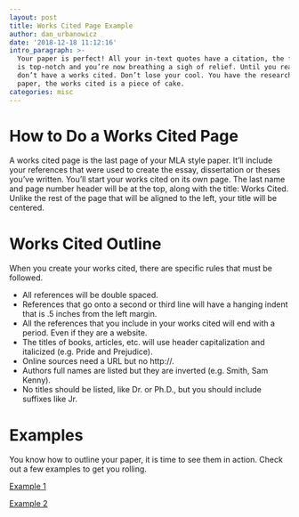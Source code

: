 ```yaml
---
layout: post
title: Works Cited Page Example
author: dan_urbanowicz
date: '2018-12-18 11:12:16'
intro_paragraph: >-
  Your paper is perfect! All your in-text quotes have a citation, the formatting
  is top-notch and you’re now breathing a sigh of relief. Until you realize you
  don’t have a works cited. Don’t lose your cool. You have the research and the
  paper, the works cited is a piece of cake.
categories: misc
---
```

# How to Do a Works Cited Page

A works cited page is the last page of your MLA style paper. It’ll include your references that were used to create the essay, dissertation or theses you’ve written. You’ll start your works cited on its own page. The last name and page number header will be at the top, along with the title: Works Cited. Unlike the rest of the page that will be aligned to the left, your title will be centered.

# Works Cited Outline

When you create your works cited, there are specific rules that must be followed.

* All references will be double spaced.
* References that go onto a second or third line will have a hanging indent that is .5 inches from the left margin.
* All the references that you include in your works cited will end with a period. Even if they are a website.
* The titles of books, articles, etc. will use header capitalization and italicized (e.g. Pride and Prejudice).
* Online sources need a URL but no http://.
* Authors full names are listed but they are inverted (e.g. Smith, Sam Kenny).
* No titles should be listed, like Dr. or Ph.D., but you should include suffixes like Jr.

# Examples

You know how to outline your paper, it is time to see them in action. Check out a few examples to get you rolling.

[Example 1](http://dev.bibliography.com/wp-content/uploads/2018/12/Works-Cited-Example-1.pdf)

[Example 2](http://dev.bibliography.com/wp-content/uploads/2018/12/Works-Cited-Example-2.pdf)
